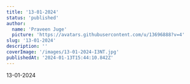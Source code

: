 ```yaml
---
title: '13-01-2024'
status: 'published'
author:
  name: 'Praveen Juge'
  picture: 'https://avatars.githubusercontent.com/u/13696888?v=4'
slug: '13-01-2024'
description: ''
coverImage: '/images/13-01-2024-I3NT.jpg'
publishedAt: '2024-01-13T15:44:10.842Z'
---
```


13-01-2024